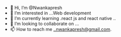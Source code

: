 - 👋 Hi, I’m @Nwankapresh
- 👀 I’m interested in ...Web development 
- 🌱 I’m currently learning .react js and react native ..
- 💞️ I’m looking to collaborate on ...
- 📫 How to reach me ..nwankapresh@gmail.com.

<!---
Nwankapresh/Nwankapresh is a ✨ special ✨ repository because its `README.md` (this file) appears on your GitHub profile.
You can click the Preview link to take a look at your changes.
--->
